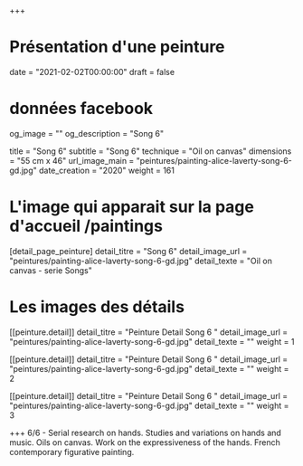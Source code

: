 +++
# Présentation d'une peinture
date = "2021-02-02T00:00:00"
draft = false

# données facebook
og_image = ""
og_description = "Song 6"

title = "Song 6"
subtitle = "Song 6"
technique = "Oil on canvas"
dimensions = "55 cm x 46"
url_image_main = "peintures/painting-alice-laverty-song-6-gd.jpg"
date_creation = "2020"
weight = 161

# L'image qui apparait sur la page d'accueil /paintings
[detail_page_peinture]
detail_titre = "Song 6"
detail_image_url = "peintures/painting-alice-laverty-song-6-gd.jpg"
detail_texte = "Oil on canvas - serie Songs"

# Les images des détails
[[peinture.detail]]
detail_titre = "Peinture Detail Song 6 "
detail_image_url = "peintures/painting-alice-laverty-song-6-gd.jpg"
detail_texte = ""
weight = 1

[[peinture.detail]]
detail_titre = "Peinture Detail Song 6 "
detail_image_url = "peintures/painting-alice-laverty-song-6-gd.jpg"
detail_texte = ""
weight = 2

[[peinture.detail]]
detail_titre = "Peinture Detail Song 6 "
detail_image_url = "peintures/painting-alice-laverty-song-6-gd.jpg"
detail_texte = ""
weight = 3

+++
6/6 - Serial research on hands. Studies and variations on hands and music. Oils on canvas. Work on the expressiveness of the hands. French contemporary figurative painting.

